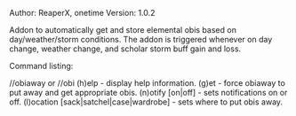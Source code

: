 Author: ReaperX, onetime
Version: 1.0.2

Addon to automatically get and store elemental obis based on day/weather/storm 
conditions. The addon is triggered whenever on day change, weather change, and
scholar storm buff gain and loss.

Command listing:

//obiaway or //obi
  (h)elp   - display help information.
  (g)et   - force obiaway to put away and get appropriate obis.
  (n)otify [on|off]   - sets notifications on or off.
  (l)ocation [sack|satchel|case|wardrobe]   - sets where to put obis away.
